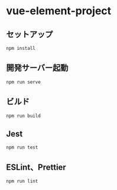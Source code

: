 # vue-element-project

## セットアップ
```
npm install
```

## 開発サーバー起動
```
npm run serve
```

## ビルド
```
npm run build
```

## Jest
```
npm run test
```

## ESLint、Prettier
```
npm run lint
```
